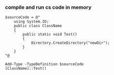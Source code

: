 ### compile and run cs code in memory
```
$sourceCode = @"
    using System.IO;
    public class ClassName
    {
        public static void Test()
        {
            Directory.CreateDirectory("newDir");
        }
    }
"@

Add-Type -TypeDefinition $sourceCode  
[ClassName]::Test()  
```

